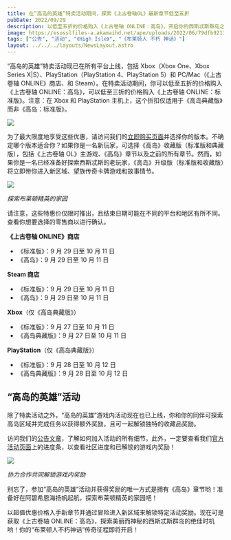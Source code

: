 ```yaml
---
title: 在“高岛的英雄”特卖活动期间，探索《上古卷轴OL》最新章节低至五折
pubDate: 2022/09/29
description: 以低至五折的价格购入《上古卷轴 ONLINE：高岛》，开启你的西斯忒斯群岛之旅。
image: https://esosslfiles-a.akamaihd.net/ape/uploads/2022/06/79dfb921322ce00f31088c17a0fceb7c.jpg
tags: ["公告", "活动", "《High Isle》", "《布莱顿人 不朽 神话》"]
layout: ../../../layouts/NewsLayout.astro
---
```


“高岛的英雄”特卖活动现已在所有平台上线，包括 Xbox（Xbox One、Xbox Series X|S）、PlayStation（PlayStation 4、PlayStation 5）和 PC/Mac（《上古卷轴
ONLINE》商店、和 Steam）。在特卖活动期间，你可以低至五折的价格购入《上古卷轴 ONLINE：高岛》，可以低至三折的价格购入《上古卷轴 ONLINE：标准版》。注意：在 Xbox 和 PlayStation
主机上，这个折扣仅适用于《高岛典藏版》而非《高岛：标准版》。

![](null)

为了最大限度地享受这些优惠，请访问我们的[立即购买页面](https://www.elderscrollsonline.com/cn/joinus)并选择你的版本。不确定哪个版本适合你？如果你是一名新玩家，可选择《高岛》收藏版（标准版和典藏版），包括《上古卷轴
OL》主游戏、《高岛》章节以及之前的所有章节。然而，如果你是一名已经准备好探索西斯忒斯的老玩家，《高岛》升级版（标准版和收藏版）将立即带你进入新区域、望族传奇卡牌游戏和故事情节。

![](https://esosslfiles-a.akamaihd.net/ape/uploads/2022/09/5cf9ccdc48b70c3818b68d0bafcee9e8.jpg)

_探索布莱顿精英的家园_

请注意，这些特惠价仅限时推出，且结束日期可能在不同的平台和地区有所不同。查看你想要选择的零售商以进行确认。

**《上古卷轴 ONLINE》商店**

- 《标准版》：9 月 29 日至 10 月 11 日
- 《高岛》：9 月 29 日至 10 月 11 日

**Steam 商店**

- 《标准版》：9 月 29 日至 10 月 11 日
- 《高岛》：9 月 29 日至 10 月 11 日

**Xbox**（仅《高岛典藏版》）

- 《标准版》：9 月 27 日至 10 月 11 日
- 《高岛典藏版》：9 月 27 日至 10 月 11 日

**PlayStation**（仅《高岛典藏版》）

- 《标准版》：9 月 28 日至 10 月 12 日
- 《高岛典藏版》：9 月 28 日至 10 月 12 日

## “高岛的英雄”活动

除了特卖活动之外，“高岛的英雄”游戏内活动现在也已上线，你和你的同伴可探索高岛区域并完成任务以获得额外奖励，且可一起解锁独特的收藏品奖励。

访问我们的[公告文章](/news/post/62811)，了解如何加入活动的所有细节。此外，一定要查看我们[官方活动页面](https://www.elderscrollsonline.com/cn/heroesofhighisle)上的进度条，以查看社区进度和已解锁的游戏内奖励！

![](https://esosslfiles-a.akamaihd.net/ape/uploads/2022/09/14ddd8b9d79ca3db94c465cc15dd29bf.jpg)

_协力合作共同解锁游戏内奖励_

别忘了，参加“高岛的英雄”活动并获得奖励的唯一方式是拥有《高岛》章节哟！准备好在阿碧希恩海扬帆起航，探索布莱顿精英的家园吧！

以超值优惠价格入手新章节并通过冒险进入新区域来解锁特定活动奖励。现在可是获取《上古卷轴 ONLINE：高岛》，探索美丽而神秘的西斯忒斯群岛的绝佳时机哟！你的“布莱顿人不朽神话”传奇征程即将开启！
